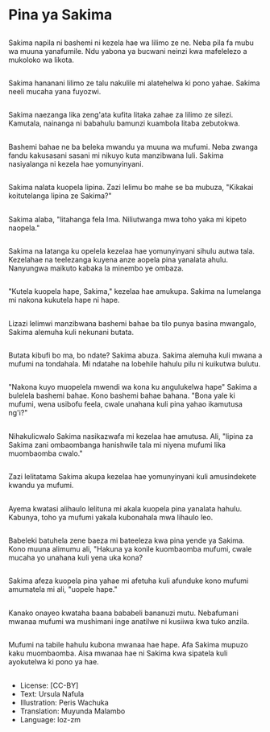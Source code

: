 # Pina ya Sakima

##
Sakima napila ni bashemi ni kezela hae wa lilimo ze ne. Neba pila fa mubu wa muuna yanafumile. Ndu yabona ya bucwani neinzi kwa mafelelezo a mukoloko wa likota.

##
Sakima hananani lilimo ze talu nakulile mi alatehelwa ki pono yahae. Sakima neeli mucaha yana fuyozwi.

##
Sakima naezanga lika zeng'ata kufita litaka zahae za lilimo ze silezi. Kamutala, nainanga ni babahulu bamunzi kuambola litaba zebutokwa.

##
Bashemi bahae ne ba beleka mwandu ya muuna wa mufumi. Neba zwanga fandu kakusasani sasani mi nikuyo kuta manzibwana luli. Sakima nasiyalanga ni kezela hae yomunyinyani.

##
Sakima nalata kuopela lipina. Zazi lelimu bo mahe se ba mubuza, "Kikakai koitutelanga lipina ze Sakima?"

##
Sakima alaba, "litahanga fela Ima. Niliutwanga mwa toho yaka mi kipeto naopela."

##
Sakima na latanga ku opelela kezelaa hae yomunyinyani sihulu autwa tala. Kezelahae na teelezanga kuyena anze aopela pina yanalata ahulu. Nanyungwa maikuto kabaka la minembo ye ombaza.

##
"Kutela kuopela hape, Sakima," kezelaa hae amukupa. Sakima na lumelanga mi nakona kukutela hape ni hape.

##
Lizazi lelimwi manzibwana bashemi bahae ba tilo punya basina mwangalo, Sakima alemuha kuli nekunani butata.

##
Butata kibufi bo ma, bo ndate? Sakima abuza. Sakima alemuha kuli mwana a mufumi na tondahala. Mi ndatahe na lobehile hahulu pilu ni kuikutwa bulutu.

##
"Nakona kuyo muopelela mwendi wa kona ku angulukelwa hape" Sakima a bulelela bashemi bahae. Kono bashemi bahae bahana. "Bona yale ki mufumi, wena usibofu feela, cwale unahana kuli pina yahao ikamutusa ng'i?"

##
Nihakulicwalo Sakima nasikazwafa mi kezelaa hae amutusa. Ali, "lipina za Sakima zani ombaombanga hanishwile tala mi niyena mufumi lika muombaomba cwalo."

##
Zazi lelitatama Sakima akupa kezelaa hae yomunyinyani kuli amusindekete kwandu ya mufumi.

##
Ayema kwatasi alihaulo lelituna mi akala kuopela pina yanalata hahulu. Kabunya, toho ya mufumi yakala kubonahala mwa lihaulo leo.

##
Babeleki batuhela zene baeza mi bateeleza kwa pina yende ya Sakima. Kono muuna alimumu ali, "Hakuna ya konile kuombaomba mufumi, cwale mucaha yo unahana kuli yena uka kona?

##
Sakima afeza kuopela pina yahae mi afetuha kuli afunduke kono mufumi amumatela mi ali, "uopele hape."

##
Kanako onayeo kwataha baana bababeli bananuzi mutu. Nebafumani mwanaa mufumi wa mushimani inge anatilwe ni kusiiwa kwa tuko anzila.

##
Mufumi na tabile hahulu kubona mwanaa hae hape. Afa Sakima mupuzo kaku muombaomba. Aisa mwanaa hae ni Sakima kwa sipatela kuli ayokutelwa ki pono ya hae.

##
* License: [CC-BY]
* Text: Ursula Nafula
* Illustration: Peris Wachuka
* Translation: Muyunda Malambo
* Language: loz-zm
